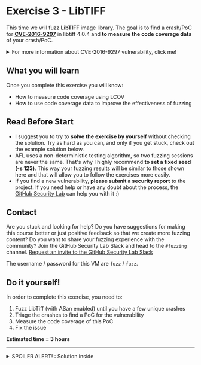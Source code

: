 # Exercise 3 - LibTIFF

This time we will fuzz **LibTIFF** image library. The goal is to find a crash/PoC for [**CVE-2016-9297**](https://www.cvedetails.com/cve/CVE-2016-9297/) in libtiff 4.0.4 and **to measure the code coverage data** of your crash/PoC. 

<details>
  <summary>For more information about CVE-2016-9297 vulnerability, click me!</summary>
  --------------------------------------------------------------------------------------------------------
  
**CVE-2016-9297** is an Out-of-bounds Read vulnerability that can be triggered via crafted TIFF_SETGET_C16ASCII or TIFF_SETGET_C32_ASCII tag values.
  
  An Out-of-bounds Read is a vulnerability that occurs when the program reads data past the end, or before the beginning, of the intended buffer.
  
  As a result, it allows remote attackers to cause a denial of service or possibly obtain potentially sensitive information from process memory.
  
  You can find more information about Out-of-bounds Read vulnerabilities at the following link: https://cwe.mitre.org/data/definitions/125.html
  
</details>

## What you will learn
Once you complete this exercise you will know:
- How to measure code coverage using LCOV
- How to use code coverage data to improve the effectiveness of fuzzing

## Read Before Start
- I suggest you to try to **solve the exercise by yourself** without checking the solution. Try as hard as you can, and only if you get stuck, check out the example solution below.
- AFL uses a non-deterministic testing algorithm, so two fuzzing sessions are never the same. That's why I highly recommend **to set a fixed seed (-s 123)**. This way your fuzzing results will be similar to those shown here and that will allow you to follow the exercises more easily.  
- If you find a new vulnerability, **please submit a security report** to the project. If you need help or have any doubt about the process, the [GitHub Security Lab](mailto:securitylab.github.com) can help you with it :)

## Contact
Are you stuck and looking for help? Do you have suggestions for making this course better or just positive feedback so that we create more fuzzing content?
Do you want to share your fuzzing experience with the community?
Join the GitHub Security Lab Slack and head to the `#fuzzing` channel. [Request an invite to the GitHub Security Lab Slack](mailto:securitylab-social@github.com?subject=Request%20an%20invite%20to%20the%20GitHub%20Security%20Lab%20Slack)


The username / password for this VM are `fuzz` / `fuzz`.

## Do it yourself!
In order to complete this exercise, you need to:
1) Fuzz LibTiff (with ASan enabled) until you have a few unique crashes
2) Triage the crashes to find a PoC for the vulnerability
3) Measure the code coverage of this PoC 
4) Fix the issue

**Estimated time = 3 hours**

---------------------------------------------------------------------------------------------------------------------------------------------------

<details>
  <summary>SPOILER ALERT! : Solution inside</summary>

### Download and build your target

Let's first get our fuzzing target. Create a new directory for the project you want to fuzz:
```
cd $HOME
mkdir fuzzing_tiff && cd fuzzing_tiff/
```

Download and uncompress libtiff 4.0.4:
```
wget https://download.osgeo.org/libtiff/tiff-4.0.4.tar.gz
tar -xzvf tiff-4.0.4.tar.gz
```


Now, we can build and install libtiff:
```
cd tiff-4.0.4/
./configure --prefix="$HOME/fuzzing_tiff/install/" --disable-shared
make
make install
```
  
As target binary we can just fuzz the ``tiffinfo`` binary located in the ``/bin`` folder. As seed input corpus, we're gonna use the sample images from the ``/test/images/`` folder.
  
To test everything is working properly, just type:
```
$HOME/fuzzing_tiff/install/bin/tiffinfo -D -j -c -r -s -w $HOME/fuzzing_tiff/tiff-4.0.4/test/images/palette-1c-1b.tiff
```
  
and you should see something like that
![](Images/Image1.png)
  
In the last command line you can see that I enabled all these flags: "-j -c -r -s -w". This is to improve the **code coverage** and increase the chances of finding the bug.

But how can we measure the code coverage of a given input case?
  
### Code coverage
  
Code coverage is a software metric that show the number of times each line of code is triggered. By using code coverage we will get to know which parts of the code have been reached by the fuzzer and visualizes the fuzzing process.
  
First of all, we need to install lcov. We can do it with the following command:
```
sudo apt install lcov
```

Now we need to rebuild libTIFF with the ``--coverage`` flag (compiler and linker):
```
rm -r $HOME/fuzzing_tiff/install
cd $HOME/fuzzing_tiff/tiff-4.0.4/
make clean
  
CFLAGS="--coverage" LDFLAGS="--coverage" ./configure --prefix="$HOME/fuzzing_tiff/install/" --disable-shared
make
make install
```  
Then we can collect code coverage data by typing the following:

```
cd $HOME/fuzzing_tiff/tiff-4.0.4/
lcov --zerocounters --directory ./
lcov --capture --initial --directory ./ --output-file app.info
$HOME/fuzzing_tiff/install/bin/tiffinfo -D -j -c -r -s -w $HOME/fuzzing_tiff/tiff-4.0.4/test/images/palette-1c-1b.tiff
lcov --no-checksum --directory ./ --capture --output-file app2.info
```
  
I will try to explain each of the commands:
  - ``lcov --zerocounters --directory ./`` : Reset previous counters
  - ``lcov --capture --initial --directory ./ --output-file app.info`` : Return the "baseline" coverage data file that contains zero coverage for every instrumented line
  - ``$HOME/fuzzing_tiff/install/bin/tiffinfo -D -j -c -r -s -w $HOME/fuzzing_tiff/tiff-4.0.4/test/images/palette-1c-1b.tiff`` : Run the application you want to analyze . You can run it multiple times with different inputs
  - ``lcov --no-checksum --directory ./ --capture --output-file app2.info``: Save the current coverage state into the app2.info file

Finally, we have to generate the HTML output:
```
genhtml --highlight --legend -output-directory ./html-coverage/ ./app2.info
```
  
If all went well, the code coverage report was created in the ``html-coverage`` folder. Just open the ``./html-coverage/index.html`` file and you should see something like this:
  
![](Images/Image2_2.png)
  
Now you can browse trough the different folders and files, and see the number of times each line was executed.
  
### Fuzzing time

Now we're going to compile libtiff with ASAN enabled.

First of all, we're going to clean all previously compiled object files and executables:
```
rm -r $HOME/fuzzing_tiff/install
cd $HOME/fuzzing_tiff/tiff-4.0.4/
make clean
```

Now, we set AFL_USE_ASAN=1 before calling make:
```
export LLVM_CONFIG="llvm-config-11"
CC=afl-clang-lto ./configure --prefix="$HOME/fuzzing_tiff/install/" --disable-shared
AFL_USE_ASAN=1 make -j4
AFL_USE_ASAN=1 make install
```

Now, you can run the fuzzer with the following command:
```
afl-fuzz -m none -i $HOME/fuzzing_tiff/tiff-4.0.4/test/images/ -o $HOME/fuzzing_tiff/out/ -s 123 -- $HOME/fuzzing_tiff/install/bin/tiffinfo -D -j -c -r -s -w @@
```

After a few minutes you should see somethink like this:
![](Images/Image2.png)
  
### Triage
  
The ASan trace may looks like:
  
![](Images/Image3.png)
  
### Code coverage measure
  
Now, try to measure the code coverage of your PoC. In order to complete this part, **you need to obtain a coverage html report**, similar to the example above.
  
### Fix the issue

The last step of the exercise is to fix the bug! Rebuild your target after the fix and check that your PoC don't crash the program anymore. This last part is left as exercise for the student.
  
  <details>
  <summary>Solution inside</summary>
   --------------------------------------------------------------------------------------------------
    
  Official fix:
  - https://github.com/vadz/libtiff/commit/30c9234c7fd0dd5e8b1e83ad44370c875a0270ed
    
   </details> 

Alternatively, you can download a newer version of LibTIFF, and check that both bugs have been fixed.
  
  
</details>